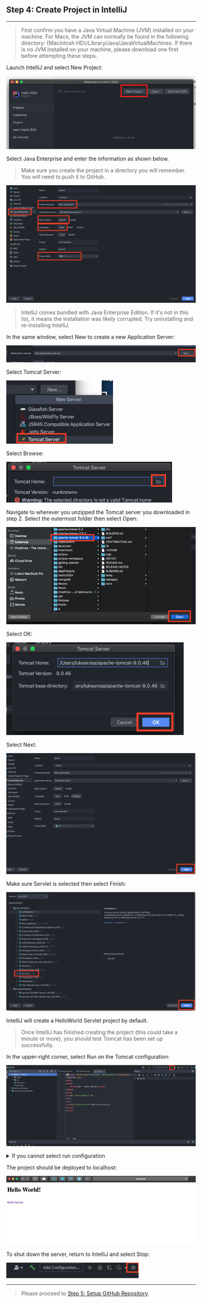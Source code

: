 ## Step 4: Create Project in IntelliJ

---

> First confirm you have a Java Virtual Machine (JVM) installed on your machine. For Macs, the JVM can normally be found 
in the following directory: {Macintosh HD}/Library/Java/JavaVirtualMachines. If there is no JVM installed on your 
machine, please download one first before attempting these steps.

Launch IntelliJ and select New Project:

![](screenshots/4_create_project_1.png)

Select Java Enterprise and enter the information as shown below.

> Make sure you create the project in a directory you will remember. You will need to push it to GitHub.

![](screenshots/4_create_project_2.png)

> IntelliJ comes bundled with Java Enterprise Edition. If it's not in this list, it means the installation was likely 
corrupted. Try uninstalling and re-installing IntelliJ.

In the same window, select New to create a new Application Server:

![](screenshots/4_create_project_3.png)

Select Tomcat Server:

![](screenshots/4_create_project_4.png)

Select Browse:

![](screenshots/4_create_project_5.png)

Navigate to wherever you unzipped the Tomcat server you downloaded in step 2. Select the outermost folder then select 
Open:

![](screenshots/4_create_project_6.png)

Select OK:

![](screenshots/4_create_project_7.png)

Select Next:

![](screenshots/4_create_project_8.png)

Make sure Servlet is selected then select Finish:

![](screenshots/4_create_project_9.png)

IntelliJ will create a HelloWorld Servlet project by default.

> Once IntelliJ has finished creating the project (this could take a minute or more), you should test Tomcat has 
been set up successfully.

In the upper-right corner, select Run on the Tomcat configuration:

![](screenshots/4_create_project_10.png)

<details>
<summary>If you cannot select run configuration</summary>

Select Add Configuration:

![](screenshots/6_github_clone_4.png)

Add a new TomCat local configuration:

![](screenshots/6_github_clone_5.png)

Select Configure (Application Server may or may not already be populated - ignore it):

![](screenshots/6_github_clone_6.png)

Select the Open icon:

![](screenshots/6_github_clone_7.png)

Select the folder where you unzipped the TomCat directory in [Step 2: Download Tomcat](2_tomcat_download.md):

![](screenshots/6_github_clone_8.png)

Select OK:
![](screenshots/6_github_clone_9.png)

Select Deployment:

![](screenshots/6_github_clone_10.png)

Select the Add icon:

![](screenshots/6_github_clone_11.png)

Select Artifact:

![](screenshots/6_github_clone_12.png)

Select demo:war exploded:

![](screenshots/6_github_clone_13.png)
> *A Web application can be deployed to the TomCat server as an exploded directory where files and folders are presented
in the file system as separate items. A WAR file is a Web Archive file. An exploded WAR file means the structure is the
exact same as an archive file but not zipped into an archive form.*

Select Apply then OK:

![](screenshots/6_github_clone_14.png)

</details>

The project should be deployed to localhost:

![](screenshots/4_create_project_11.png)

To shut down the server, return to IntelliJ and select Stop:

![](screenshots/4_create_project_12.png)

---

> Please proceed to [Step 5: Setup GitHub Repository](5_github_setup.md).
